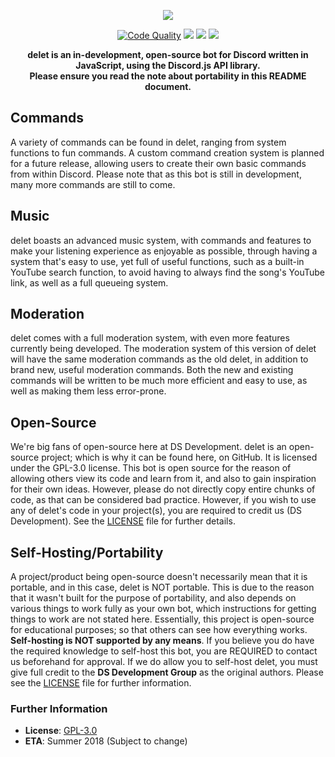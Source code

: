 <p align="center"><img src="https://i.imgur.com/lywDtNH.png"></p>

<p align="center">
<a href="https://app.codacy.com/app/suvanl/delet-2.0/dashboard"><img src="https://api.codacy.com/project/badge/Grade/4095a9a01d8445939612d31b6283e6fd" alt="Code Quality"></a>
<a href="https://travis-ci.org/DS-Development/delet" title="Build Status"><img src="https://travis-ci.org/DS-Development/delet.svg?branch=master"/></a>
<a href="https://david-dm.org/DS-Development/delet" title="dependencies status"><img src="https://david-dm.org/DS-Development/delet/status.svg"/></a>
<a href="https://david-dm.org/DS-Development/delet?type=dev" title="devDependencies status"><img src="https://david-dm.org/DS-Development/delet/dev-status.svg"/></a>
</p>

<p align="center"><strong>delet is an in-development, open-source bot for Discord written in JavaScript, using the Discord.js API library.</strong>
<br><strong>Please ensure you read the note about portability in this README document.</strong></p>

## Commands
A variety of commands can be found in delet, ranging from system functions to fun commands. A custom command creation system is planned for a future release, allowing users to create their own basic commands from within Discord. Please note that as this bot is still in development, many more commands are still to come.

## Music
delet boasts an advanced music system, with commands and features to make your listening experience as enjoyable as possible, through having a system that's easy to use, yet full of useful functions, such as a built-in YouTube search function, to avoid having to always find the song's YouTube link, as well as a full queueing system.

## Moderation
delet comes with a full moderation system, with even more features currently being developed. The moderation system of this version of delet will have the same moderation commands as the old delet, in addition to brand new, useful moderation commands. Both the new and existing commands will be written to be much more efficient and easy to use, as well as making them less error-prone.

## Open-Source
We're big fans of open-source here at DS Development. delet is an open-source project; which is why it can be found here, on GitHub. It is licensed under the GPL-3.0 license. This bot is open source for the reason of allowing others view its code and learn from it, and also to gain inspiration for their own ideas. However, please do not directly copy entire chunks of code, as that can be considered bad practice.
However, if you wish to use any of delet's code in your project(s), you are required to credit us (DS Development). See the [LICENSE](https://github.com/DS-Development/delet/blob/master/LICENSE) file for further details.

## Self-Hosting/Portability
A project/product being open-source doesn't necessarily mean that it is portable, and in this case, delet is NOT portable. This is due to the reason that it wasn't built for the purpose of portability, and also depends on various things to work fully as your own bot, which instructions for getting things to work are not stated here. Essentially, this project is open-source for educational purposes; so that others can see how everything works. **Self-hosting is NOT supported by any means**.
If you believe you do have the required knowledge to self-host this bot, you are REQUIRED to contact us beforehand for approval. If we do allow you to self-host delet, you must give full credit to the **DS Development Group** as the original authors. Please see the [LICENSE](https://github.com/DS-Development/delet/blob/master/LICENSE) file for further information.

### Further Information
- **License**: [GPL-3.0](https://github.com/DS-Development/delet/blob/master/LICENSE)
- **ETA**: Summer 2018 (Subject to change)
